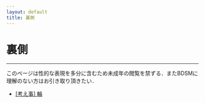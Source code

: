 ```yaml
---
layout: default
title: 裏側
---
```


# 裏側
---
このページは性的な表現を多分に含むため未成年の閲覧を禁ずる．またBDSMに理解のない方はお引き取り頂きたい．

- [[考え事] 輪](/2019/11/27/ring.html)
